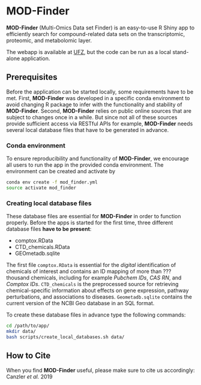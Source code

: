 # MOD-Finder

**MOD-Finder** (Multi-Omics Data set Finder) is an easy-to-use R Shiny
app to efficiently search for compound-related data sets on the
transcriptomic, proteomic, and metabolomic layer.

The webapp is available at [UFZ](https://webapp.ufz.de/mod_finder/),
but the code can be run as a local stand-alone application.


## Prerequisites

Before the application can be started locally, some requirements have
to be met. First, **MOD-Finder** was developed in a specific conda
environment to avoid changing R package to infer with the
functionality and stability of **MOD-Finder**. Second, **MOD-Finder**
relies on public online sources that are subject to changes once in a
while. But since not all of these sources provide sufficient access
via RESTful APIs for example, **MOD-Finder** needs several local
database files that have to be generated in advance.


### Conda environment

To ensure reproducibility and functionality of **MOD-Finder**, we
encourage all users to run the app in the provided conda environment.
The environment can be created and activate by

```bash
conda env create -f mod_finder.yml
source activate mod_finder
```

### Creating local database files

These database files are essential for **MOD-Finder** in order to function properly.
Before the apps is started for the first time, three different database files **have to be present**:

* comptox.RData
* CTD_chemicals.RData
* GEOmetadb.sqlite

The first file `comptox.RData` is essential for the *digital*
identification of chemicals of interest and contains an ID mapping of
more than ??? thousand chemicals, including for example _Pubchem IDs_,
_CAS RN_, and _Comptox IDs_. `CTD_chemicals` is the preprocessed
source for retrieving chemical-specific information about effects on
gene expression, pathway perturbations, and associations to diseases.
`Geometadb.sqlite` contains the current version of the NCBI Geo
database in an SQL format. 

To create these database files in advance type the following commands:

```bash
cd /path/to/app/
mkdir data/
bash scripts/create_local_databases.sh data/
```


## How to Cite

When you find **MOD-Finder** useful, please make sure to cite us accordingly:
Canzler _et al._ 2019
